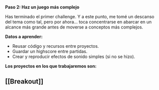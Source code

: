 **Paso 2: Haz un juego más complejo**

Has terminado el primer challenge. Y a este punto, me tomé un descanso del tema como tal, pero por ahora... toca concentrarse en abarcar en un alcance más grande antes de moverse a conceptos más complejos.

**Datos a aprender:**

* Reusar código y recursos entre proyectos.
* Guardar un highscore entre partidas.
* Crear y reproducir efectos de sonido simples (si no se hizo).

**Los proyectos en los que trabajaremos son:**
## [[Breakout]]

